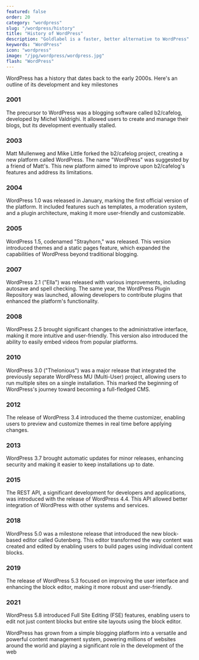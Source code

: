 ```yaml
---
featured: false
order: 20
category: "wordpress"
slug: "/wordpress/history"
title: "History of WordPress"
description: "Goldlabel is a faster, better alternative to WordPress"
keywords: "WordPress"
icon: "wordpress"
image: "/jpg/wordpress/wordpress.jpg"
flash: "WordPress"
---
```

WordPress has a history that dates back to the early 2000s. Here's an outline of its development and key milestones

### 2001
The precursor to WordPress was a blogging software called b2/cafelog, developed by Michel Valdrighi. It allowed users to create and manage their blogs, but its development eventually stalled.

### 2003
Matt Mullenweg and Mike Little forked the b2/cafelog project, creating a new platform called WordPress. The name "WordPress" was suggested by a friend of Matt's. This new platform aimed to improve upon b2/cafelog's features and address its limitations.

### 2004
WordPress 1.0 was released in January, marking the first official version of the platform. It included features such as templates, a moderation system, and a plugin architecture, making it more user-friendly and customizable.

### 2005
WordPress 1.5, codenamed "Strayhorn," was released. This version introduced themes and a static pages feature, which expanded the capabilities of WordPress beyond traditional blogging.

### 2007
WordPress 2.1 ("Ella") was released with various improvements, including autosave and spell checking. The same year, the WordPress Plugin Repository was launched, allowing developers to contribute plugins that enhanced the platform's functionality.

### 2008
WordPress 2.5 brought significant changes to the administrative interface, making it more intuitive and user-friendly. This version also introduced the ability to easily embed videos from popular platforms.

### 2010
WordPress 3.0 ("Thelonious") was a major release that integrated the previously separate WordPress MU (Multi-User) project, allowing users to run multiple sites on a single installation. This marked the beginning of WordPress's journey toward becoming a full-fledged CMS.

### 2012
The release of WordPress 3.4 introduced the theme customizer, enabling users to preview and customize themes in real time before applying changes.

### 2013 
WordPress 3.7 brought automatic updates for minor releases, enhancing security and making it easier to keep installations up to date.

### 2015
The REST API, a significant development for developers and applications, was introduced with the release of WordPress 4.4. This API allowed better integration of WordPress with other systems and services.

### 2018
WordPress 5.0 was a milestone release that introduced the new block-based editor called Gutenberg. This editor transformed the way content was created and edited by enabling users to build pages using individual content blocks.

### 2019
The release of WordPress 5.3 focused on improving the user interface and enhancing the block editor, making it more robust and user-friendly.

### 2021
WordPress 5.8 introduced Full Site Editing (FSE) features, enabling users to edit not just content blocks but entire site layouts using the block editor.

WordPress has grown from a simple blogging platform into a versatile and powerful content management system, powering millions of websites around the world and playing a significant role in the development of the web
